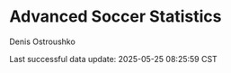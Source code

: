 # Advanced Soccer Statistics
Denis Ostroushko

<!-- gfm -->

Last successful data update: 2025-05-25 08:25:59 CST
